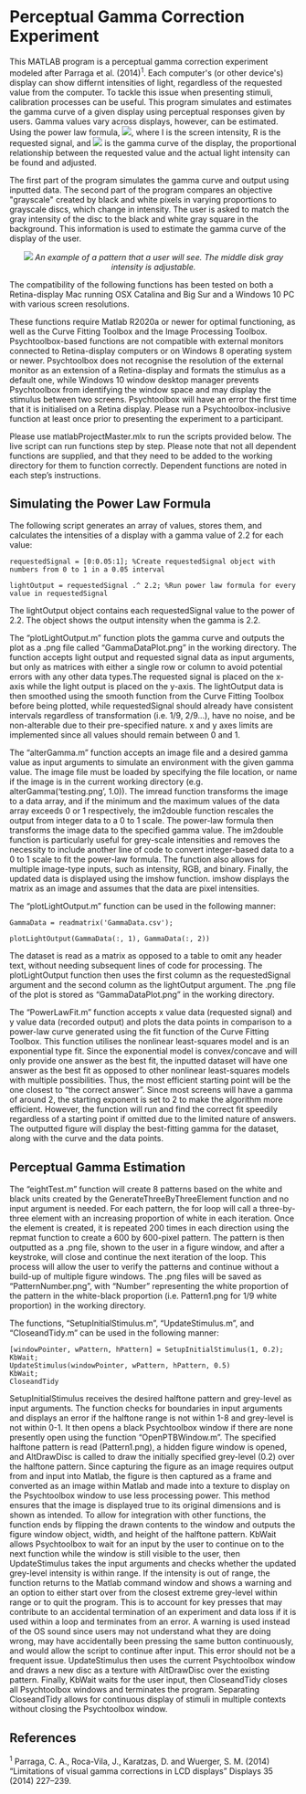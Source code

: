 # Perceptual Gamma Correction Experiment

This MATLAB program is a perceptual gamma correction experiment modeled after Parraga et al. (2014)<sup>1</sup>. Each computer's (or other device's) display can show differnt intensities of light, regardless of the requested value from the computer. To tackle this issue when presenting stimuli, calibration processes can be useful. This program simulates and estimates the gamma curve of a given display using perceptual responses given by users. Gamma values vary across displays, however, can be estimated. Using the power law formula, <img src="https://render.githubusercontent.com/render/math?math=I = R^{\gamma}">, where I is the screen intensity, R is the requested signal, and <img src="https://render.githubusercontent.com/render/math?math=\gamma"> is the gamma curve of the display, the proportional relationship between the requested value and the actual light intensity can be found and adjusted.

The first part of the program simulates the gamma curve and output using inputted data. The second part of the program compares an objective "grayscale" created by black and white pixels in varying proportions to grayscale discs, which change in intensity. The user is asked to match the gray intensity of the disc to the black and white gray square in the background. This information is used to estimate the gamma curve of the display of the user.

<p align="center">
 <img src="https://user-images.githubusercontent.com/64177820/146288105-3e385c6a-8314-4051-96da-d9070e424c91.png" />
 <i>An example of a pattern that a user will see. The middle disk gray intensity is adjustable.</i>
</p>


The compatibility of the following functions has been tested on both a Retina-display Mac running OSX Catalina and Big Sur and a Windows 10 PC with various screen resolutions.

These functions require Matlab R2020a or newer for optimal functioning, as well as the Curve Fitting Toolbox and the Image Processing Toolbox. Psychtoolbox-based functions are not compatible with external monitors connected to Retina-display computers or on Windows 8 operating system or newer. Psychtoolbox does not recognise the resolution of the external monitor as an extension of a Retina-display and formats the stimulus as a default one, while Windows 10 window desktop manager prevents Psychtoolbox from identifying the window space and may display the stimulus between two screens. Psychtoolbox will have an error the first time that it is initialised on a Retina display. Please run a Psychtoolbox-inclusive function at least once prior to presenting the experiment to a participant.

Please use matlabProjectMaster.mlx to run the scripts provided below. The live script can run functions step by step. Please note that not all dependent functions are supplied, and that they need to be added to the working directory for them to function correctly. Dependent functions are noted in each step’s instructions.

## Simulating the Power Law Formula

The following script generates an array of values, stores them, and calculates the intensities of a display with a gamma value of 2.2 for each value:

```
requestedSignal = [0:0.05:1]; %Create requestedSignal object with numbers from 0 to 1 in a 0.05 interval
 
lightOutput = requestedSignal .^ 2.2; %Run power law formula for every value in requestedSignal
```
The lightOutput object contains each requestedSignal value to the power of 2.2. The object shows the output intensity when the gamma is 2.2.

The “plotLightOutput.m” function plots the gamma curve and outputs the plot as a .png file called “GammaDataPlot.png” in the working directory.
The function accepts light output and requested signal data as input arguments, but only as matrices with either a single row or column to avoid potential errors with any other data types.The requested signal is placed on the x-axis while the light output is placed on the y-axis.
The lightOutput data is then smoothed using the smooth function from the Curve Fitting Toolbox before being plotted, while requestedSignal should already have consistent intervals regardless of transformation (i.e. 1/9, 2/9…), have no noise, and be non-alterable due to their pre-specified nature. x and y axes limits are implemented since all values should remain between 0 and 1.

The “alterGamma.m” function accepts an image file and a desired gamma value as input arguments to simulate an environment with the given gamma value. The image file must be loaded by specifying the file location, or name if the image is in the current working directory (e.g. alterGamma(‘testing.png’, 1.0)). The imread function transforms the image to a data array, and if the minimum and the maximum values of the data array exceeds 0 or 1 respectively, the im2double function rescales the output from integer data to a 0 to 1 scale. The power-law formula then transforms the image data to the specified gamma value. The im2double function is particularly useful for grey-scale intensities and removes the necessity to include another line of code to convert integer-based data to a 0 to 1 scale to fit the power-law formula. The function also allows for multiple image-type inputs, such as intensity, RGB, and binary. Finally, the updated data is displayed using the imshow function. imshow displays the matrix as an image and assumes that the data are pixel intensities.

The “plotLightOutput.m” function can be used in the following manner:

```
GammaData = readmatrix('GammaData.csv');

plotLightOutput(GammaData(:, 1), GammaData(:, 2))
```

The dataset is read as a matrix as opposed to a table to omit any header text, without needing subsequent lines of code for processing. The plotLightOutput function then uses the first column as the requestedSignal argument and the second column as the lightOutput argument. The .png file of the plot is stored as “GammaDataPlot.png” in the working directory.

The “PowerLawFit.m” function accepts x value data (requested signal) and y value data (recorded output) and plots the data points in comparison to a power-law curve generated using the fit function of the Curve Fitting Toolbox. This function utilises the nonlinear least-squares model and is an exponential type fit. Since the exponential model is convex/concave and will only provide one answer as the best fit, the inputted dataset will have one answer as the best fit as opposed to other nonlinear least-squares models with multiple possibilities. Thus, the most efficient starting point will be the one closest to “the correct answer”. Since most screens will have a gamma of around 2, the starting exponent is set to 2 to make the algorithm more efficient. However, the function will run and find the correct fit speedily regardless of a starting point if omitted due to the limited nature of answers. The outputted figure will display the best-fitting gamma for the dataset, along with the curve and the data points.

## Perceptual Gamma Estimation

The “eightTest.m” function will create 8 patterns based on the white and black units created by the GenerateThreeByThreeElement function and no input argument is needed. For each pattern, the for loop will call a three-by-three element with an increasing proportion of white in each iteration. Once the element is created, it is repeated 200 times in each direction using the repmat function to create a 600 by 600-pixel pattern. The pattern is then outputted as a .png file, shown to the user in a figure window, and after a keystroke, will close and continue the next iteration of the loop. This process will allow the user to verify the patterns and continue without a build-up of multiple figure windows. The .png files will be saved as “PatternNumber.png”, with “Number” representing the white proportion of the pattern in the white-black proportion (i.e. Pattern1.png for 1/9 white proportion) in the working directory.

The functions, “SetupInitialStimulus.m”, “UpdateStimulus.m”, and “CloseandTidy.m” can be used in the following manner:
```
[windowPointer, wPattern, hPattern] = SetupInitialStimulus(1, 0.2);
KbWait;
UpdateStimulus(windowPointer, wPattern, hPattern, 0.5)
KbWait;
CloseandTidy
```
SetupInitialStimulus receives the desired halftone pattern and grey-level as input arguments. The function checks for boundaries in input arguments and displays an error if the halftone range is not within 1-8 and grey-level is not within 0-1. It then opens a black Psychtoolbox window if there are none presently open using the function “OpenPTBWindow.m”. The specified halftone pattern is read (Pattern1.png), a hidden figure window is opened, and AltDrawDisc is called to draw the initially specified grey-level (0.2) over the halftone pattern. Since capturing the figure as an image requires output from and input into Matlab, the figure is then captured as a frame and converted as an image within Matlab and made into a texture to display on the Psychtoolbox window to use less processing power. This method ensures that the image is displayed true to its original dimensions and is shown as intended. To allow for integration with other functions, the function ends by flipping the drawn contents to the window and outputs the figure window object, width, and height of the halftone pattern. KbWait allows Psychtoolbox to wait for an input by the user to continue on to the next function while the window is still visible to the user, then UpdateStimulus takes the input arguments and checks whether the updated grey-level intensity is within range. If the intensity is out of range, the function returns to the Matlab command window and shows a warning and an option to either start over from the closest extreme grey-level within range or to quit the program. This is to account for key presses that may contribute to an accidental termination of an experiment and data loss if it is used within a loop and terminates from an error. A warning is used instead of the OS sound since users may not understand what they are doing wrong, may have accidentally been pressing the same button continuously, and would allow the script to continue after input. This error should not be a frequent issue. UpdateStimulus then uses the current Psychtoolbox window and draws a new disc as a texture with AltDrawDisc over the existing pattern. Finally, KbWait waits for the user input, then CloseandTidy closes all Psychtoolbox windows and terminates the program. Separating CloseandTidy allows for continuous display of stimuli in multiple contexts without closing the Psychtoolbox window.







## References

<sup>1</sup> Parraga, C. A., Roca-Vila, J., Karatzas, D. and Wuerger, S. M. (2014) “Limitations of visual gamma corrections in LCD displays” Displays 35 (2014) 227–239. 
